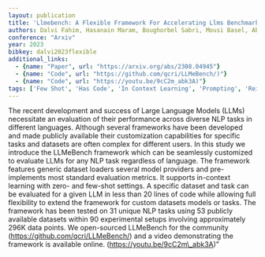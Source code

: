 ```yaml
---
layout: publication
title: 'Llmebench: A Flexible Framework For Accelerating Llms Benchmarking'
authors: Dalvi Fahim, Hasanain Maram, Boughorbel Sabri, Mousi Basel, Abdaljalil Samir, Nazar Nizi, Abdelali Ahmed, Chowdhury Shammur Absar, Mubarak Hamdy, Ali Ahmed, Hawasly Majd, Durrani Nadir, Alam Firoj
conference: "Arxiv"
year: 2023
bibkey: dalvi2023flexible
additional_links:
  - {name: "Paper", url: "https://arxiv.org/abs/2308.04945"}
  - {name: "Code", url: "https://github.com/qcri/LLMeBench/)"}
  - {name: "Code", url: "https://youtu.be/9cC2m_abk3A)"}
tags: ['Few Shot', 'Has Code', 'In Context Learning', 'Prompting', 'Reinforcement Learning', 'Tools']
---
```

The recent development and success of Large Language Models (LLMs) necessitate an evaluation of their performance across diverse NLP tasks in different languages. Although several frameworks have been developed and made publicly available their customization capabilities for specific tasks and datasets are often complex for different users. In this study we introduce the LLMeBench framework which can be seamlessly customized to evaluate LLMs for any NLP task regardless of language. The framework features generic dataset loaders several model providers and pre-implements most standard evaluation metrics. It supports in-context learning with zero- and few-shot settings. A specific dataset and task can be evaluated for a given LLM in less than 20 lines of code while allowing full flexibility to extend the framework for custom datasets models or tasks. The framework has been tested on 31 unique NLP tasks using 53 publicly available datasets within 90 experimental setups involving approximately 296K data points. We open-sourced LLMeBench for the community (https://github.com/qcri/LLMeBench/) and a video demonstrating the framework is available online. (https://youtu.be/9cC2m\_abk3A)"
